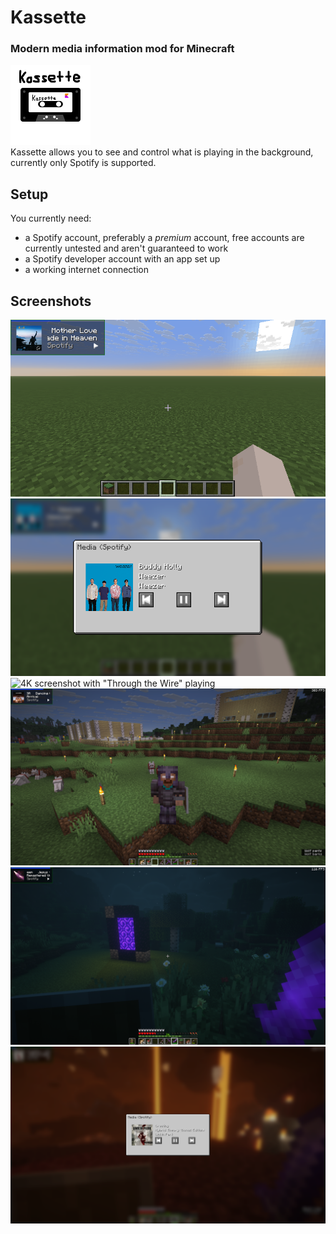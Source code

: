 # Kassette
### Modern media information mod for Minecraft
<img src="kassette_icon.png" width="128" alt="Icon"><br>
Kassette allows you to see and control what is playing in the background, currently only Spotify is supported.

## Setup
You currently need:
- a Spotify account, preferably a *premium* account, free accounts are currently untested and aren't guaranteed to work
- a Spotify developer account with an app set up
- a working internet connection

## Screenshots
![Superflat minecraft world with an additions to the heads-up-display that displays 'Mother Love' by Queen from the album 'Made in Heaven' playing from Spotify](https://raw.githubusercontent.com/Spadium/kassette/refs/heads/master/.github/screenshots/img_1.png)
![A Minecraft screen showing 'Buddy Holly' by Weezer as playing from spotify, with buttons to control playback and the cover art for the album 'Weezer'](https://raw.githubusercontent.com/Spadium/kassette/refs/heads/master/.github/screenshots/img.png)
![4K screenshot with "Through the Wire" playing](.github/screenshots/screenshot1.png)
![1080p screenshot with "Dancing Queen" by ABBA playing](.github/screenshots/screenshot2.png)
![1080p screenshot with "Jesus" by Queen playing](.github/screenshots/screenshot3.png)
![Screenshot showcasing the media info screen with "Crawling" by Linkin Park playing](.github/screenshots/screenshot4.png)